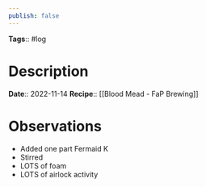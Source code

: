 ```yaml
---
publish: false
---
```

**Tags**:: #log

# Description
**Date**:: 2022-11-14
**Recipe**:: [[Blood Mead - FaP Brewing]]

# Observations
- Added one part Fermaid K
- Stirred
- LOTS of foam
- LOTS of airlock activity